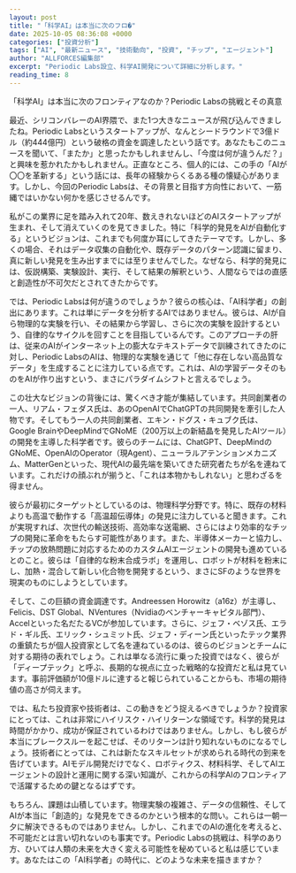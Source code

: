 ```yaml
---
layout: post
title: "「科学AI」は本当に次のフロ�"
date: 2025-10-05 08:36:08 +0000
categories: ["投資分析"]
tags: ["AI", "最新ニュース", "技術動向", "投資", "チップ", "エージェント"]
author: "ALLFORCES編集部"
excerpt: "Periodic Labs設立、科学AI開発について詳細に分析します。"
reading_time: 8
---
```


「科学AI」は本当に次のフロンティアなのか？Periodic Labsの挑戦とその真意

最近、シリコンバレーのAI界隈で、また1つ大きなニュースが飛び込んできましたね。Periodic Labsというスタートアップが、なんとシードラウンドで3億ドル（約444億円）という破格の資金を調達したという話です。あなたもこのニュースを聞いて、「またか」と思ったかもしれませんし、「今度は何が違うんだ？」と興味を惹かれたかもしれません。正直なところ、個人的には、この手の「AIが〇〇を革新する」という話には、長年の経験からくるある種の懐疑心があります。しかし、今回のPeriodic Labsは、その背景と目指す方向性において、一筋縄ではいかない何かを感じさせるんです。

私がこの業界に足を踏み入れて20年、数えきれないほどのAIスタートアップが生まれ、そして消えていくのを見てきました。特に「科学的発見をAIが自動化する」というビジョンは、これまでも何度か耳にしてきたテーマです。しかし、多くの場合、それはデータ収集の自動化や、既存データのパターン認識に留まり、真に新しい発見を生み出すまでには至りませんでした。なぜなら、科学的発見には、仮説構築、実験設計、実行、そして結果の解釈という、人間ならではの直感と創造性が不可欠だとされてきたからです。

では、Periodic Labsは何が違うのでしょうか？彼らの核心は、「AI科学者」の創出にあります。これは単にデータを分析するAIではありません。彼らは、AIが自ら物理的な実験を行い、その結果から学習し、さらに次の実験を設計するという、自律的なサイクルを回すことを目指しているんです。このアプローチの肝は、従来のAIがインターネット上の膨大なテキストデータで訓練されてきたのに対し、Periodic LabsのAIは、物理的な実験を通じて「他に存在しない高品質なデータ」を生成することに注力している点です。これは、AIの学習データそのものをAIが作り出すという、まさにパラダイムシフトと言えるでしょう。

この壮大なビジョンの背後には、驚くべき才能が集結しています。共同創業者の一人、リアム・フェダス氏は、あのOpenAIでChatGPTの共同開発を牽引した人物です。そしてもう一人の共同創業者、エキン・ドグス・キュブク氏は、Google BrainやDeepMindでGNoME（200万以上の新結晶を発見したAIツール）の開発を主導した科学者です。彼らのチームには、ChatGPT、DeepMindのGNoME、OpenAIのOperator（現Agent）、ニューラルアテンションメカニズム、MatterGenといった、現代AIの最先端を築いてきた研究者たちが名を連ねています。これだけの顔ぶれが揃うと、「これは本物かもしれない」と思わざるを得ません。

彼らが最初にターゲットとしているのは、物理科学分野です。特に、既存の材料よりも高温で動作する「高温超伝導体」の発見に注力していると聞きます。これが実現すれば、次世代の輸送技術、高効率な送電網、さらにはより効率的なチップの開発に革命をもたらす可能性があります。また、半導体メーカーと協力し、チップの放熱問題に対応するためのカスタムAIエージェントの開発も進めているとのこと。彼らは「自律的な粉末合成ラボ」を運用し、ロボットが材料を粉末にし、加熱・混合して新しい化合物を開発するという、まさにSFのような世界を現実のものにしようとしています。

そして、この巨額の資金調達です。Andreessen Horowitz（a16z）が主導し、Felicis、DST Global、NVentures（Nvidiaのベンチャーキャピタル部門）、Accelといった名だたるVCが参加しています。さらに、ジェフ・ベゾス氏、エラド・ギル氏、エリック・シュミット氏、ジェフ・ディーン氏といったテック業界の重鎮たちが個人投資家として名を連ねているのは、彼らのビジョンとチームに対する期待の表れでしょう。これは単なる流行に乗った投資ではなく、彼らが「ディープテック」と呼ぶ、長期的な視点に立った戦略的な投資だと私は見ています。事前評価額が10億ドルに達すると報じられていることからも、市場の期待値の高さが伺えます。

では、私たち投資家や技術者は、この動きをどう捉えるべきでしょうか？投資家にとっては、これは非常にハイリスク・ハイリターンな領域です。科学的発見は時間がかかり、成功が保証されているわけではありません。しかし、もし彼らが本当にブレークスルーを起こせば、そのリターンは計り知れないものになるでしょう。技術者にとっては、これは新たなスキルセットが求められる時代の到来を告げています。AIモデル開発だけでなく、ロボティクス、材料科学、そしてAIエージェントの設計と運用に関する深い知識が、これからの科学AIのフロンティアで活躍するための鍵となるはずです。

もちろん、課題は山積しています。物理実験の複雑さ、データの信頼性、そしてAIが本当に「創造的」な発見をできるのかという根本的な問い。これらは一朝一夕に解決できるものではありません。しかし、これまでのAIの進化を考えると、不可能だとは言い切れないのも事実です。Periodic Labsの挑戦は、科学のあり方、ひいては人類の未来を大きく変える可能性を秘めていると私は感じています。あなたはこの「AI科学者」の時代に、どのような未来を描きますか？

